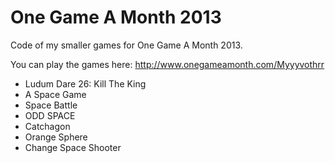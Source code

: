 One Game A Month 2013
=====================

Code of my smaller games for One Game A Month 2013.

You can play the games here: http://www.onegameamonth.com/Myyyvothrr

* Ludum Dare 26: Kill The King
* A Space Game
* Space Battle
* ODD SPACE
* Catchagon
* Orange Sphere
* Change Space Shooter
